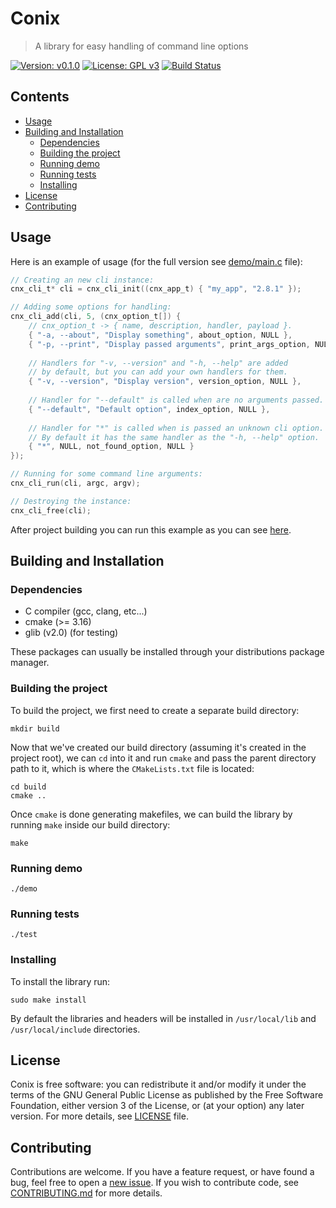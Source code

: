 # Conix
> A library for easy handling of command line options

[![Version: v0.1.0](https://img.shields.io/badge/version-v0.1.0-blue)](https://vstan02.github.io/conix)
[![License: GPL v3](https://img.shields.io/badge/license-GPL%20v3-blue.svg)](http://www.gnu.org/licenses/gpl-3.0)
[![Build Status](https://api.travis-ci.org/vstan02/conix.svg?branch=master)](https://travis-ci.org/github/vstan02/conix)

## Contents
- [Usage](#usage)
- [Building and Installation](#building-and-installation)
  - [Dependencies](#dependencies)
  - [Building the project](#building-the-project)
  - [Running demo](#running-demo)
  - [Running tests](#running-tests)
  - [Installing](#installing)
- [License](#license)
- [Contributing](#contributing)

## Usage
Here is an example of usage (for the full version see [demo/main.c](https://github.com/vstan02/conix/blob/master/demo/main.c) file):
```c
// Creating an new cli instance:
cnx_cli_t* cli = cnx_cli_init((cnx_app_t) { "my_app", "2.8.1" });

// Adding some options for handling:
cnx_cli_add(cli, 5, (cnx_option_t[]) {
	// cnx_option_t -> { name, description, handler, payload }.
	{ "-a, --about", "Display something", about_option, NULL },
	{ "-p, --print", "Display passed arguments", print_args_option, NULL },
	
	// Handlers for "-v, --version" and "-h, --help" are added
	// by default, but you can add your own handlers for them.
	{ "-v, --version", "Display version", version_option, NULL },
	
	// Handler for "--default" is called when are no arguments passed.
	{ "--default", "Default option", index_option, NULL },
	
	// Handler for "*" is called when is passed an unknown cli option.
	// By default it has the same handler as the "-h, --help" option.
	{ "*", NULL, not_found_option, NULL }
});

// Running for some command line arguments:
cnx_cli_run(cli, argc, argv);

// Destroying the instance:
cnx_cli_free(cli);
```

After project building you can run this example as you can see [here](#running-demo).

## Building and Installation

### Dependencies
- C compiler (gcc, clang, etc...)
- cmake (>= 3.16)
- glib (v2.0) (for testing)

These packages can usually be installed through your distributions package manager.

### Building the project
To build the project, we first need to create a separate build directory:
```
mkdir build
```

Now that we've created our build directory (assuming it's created in the project root), we can `cd` into it and run `cmake` and pass the parent directory path to it, which is where the `CMakeLists.txt` file is located:
```
cd build
cmake ..
```

Once `cmake` is done generating makefiles, we can build the library by running `make` inside our build directory:
```
make
```

### Running demo
```
./demo
```

### Running tests
```
./test
```

### Installing
To install the library run:
```
sudo make install
```
By default the libraries and headers will be installed in `/usr/local/lib` and `/usr/local/include` directories.

## License
Conix is free software: you can redistribute it and/or modify it under the terms of the GNU General Public License as published by the Free Software Foundation, either version 3 of the License, or (at your option) any later version.
For more details, see [LICENSE](https://github.com/vstan02/conix/blob/master/LICENSE) file.

## Contributing
Contributions are welcome.
If you have a feature request, or have found a bug, feel free to open a [new issue](https://github.com/vstan02/conix/issues/new).
If you wish to contribute code, see [CONTRIBUTING.md](https://github.com/vstan02/conix/blob/master/CONTRIBUTING.md) for more details.
